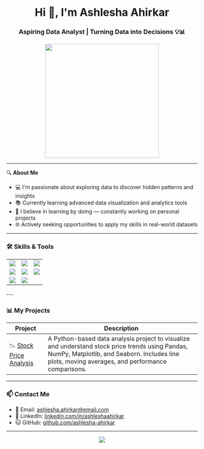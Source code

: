 <h1 align="center">Hi 👋, I'm Ashlesha Ahirkar</h1>
<h3 align="center">Aspiring Data Analyst | Turning Data into Decisions 💡📊</h3>

<p align="center">
  <img src="https://media.giphy.com/media/qgQUggAC3Pfv687qPC/giphy.gif" width="300" />
</p>

---

🔍 **About Me**
- 💻 I'm passionate about exploring data to discover hidden patterns and insights  
- 📚 Currently learning advanced data visualization and analytics tools  
- 🧠 I believe in learning by doing — constantly working on personal projects  
- 🌐 Actively seeking opportunities to apply my skills in real-world datasets  

---

### 🛠️ Skills & Tools

<table>
  <tr>
    <td><img src="https://img.shields.io/badge/Excel-217346?style=for-the-badge&logo=microsoft-excel&logoColor=white" /></td>
    <td><img src="https://img.shields.io/badge/PowerBI-F2C811?style=for-the-badge&logo=powerbi&logoColor=black" /></td>
    <td><img src="https://img.shields.io/badge/SQL-4479A1?style=for-the-badge&logo=postgresql&logoColor=white" /></td>
  </tr>
  <tr>
    <td><img src="https://img.shields.io/badge/Python-3776AB?style=for-the-badge&logo=python&logoColor=white" /></td>
    <td><img src="https://img.shields.io/badge/Pandas-150458?style=for-the-badge&logo=pandas&logoColor=white" /></td>
    <td><img src="https://img.shields.io/badge/Numpy-013243?style=for-the-badge&logo=numpy&logoColor=white" /></td>
  </tr>
  <tr>
    <td><img src="https://img.shields.io/badge/Matplotlib-11557C?style=for-the-badge&logo=matplotlib&logoColor=white" /></td>
    <td><img src="https://img.shields.io/badge/Statistics-FF6384?style=for-the-badge&logo=chartdotjs&logoColor=white" /></td>
    <td></td>
  </tr>
</table>
---

### 📊 My Projects

| Project | Description |
|--------|-------------|
| 📉 [Stock Price Analysis](https://github.com/AshleshaAhirkar/Stock-Price-Analysis) | A Python-based data analysis project to visualize and understand stock price trends using Pandas, NumPy, Matplotlib, and Seaborn. Includes line plots, moving averages, and performance comparisons. |

---

### 📫 Contact Me

- 📧 Email: [ashlesha.ahirkar@email.com](mailto:ashlesha.ahirkar@email.com)  
- 💼 LinkedIn: [linkedin.com/in/ashleshaahirkar](https://www.linkedin.com/in/ashleshaahirkar)  
- 🐱 GitHub: [github.com/ashlesha-ahirkar](https://github.com/ashlesha-ahirkar)

---

<p align="center">
  <img src="https://readme-typing-svg.herokuapp.com?color=%2336BCF7&size=25&center=true&vCenter=true&width=600&lines=Welcome+to+my+GitHub+Profile!;Data+Lover+%7C+Learner+%7C+Problem+Solver;Let's+Connect+%F0%9F%91%8B" />
</p>
